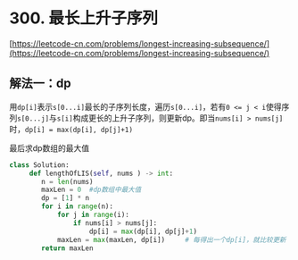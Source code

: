 # 300. 最长上升子序列

[https://leetcode-cn.com/problems/longest-increasing-subsequence/](https://leetcode-cn.com/problems/longest-increasing-subsequence/)

## 解法一：dp

用`dp[i]`表示`s[0...i]`最长的子序列长度，遍历`s[0...i]`，若有`0 <= j < i`使得序列`s[0...j]`与`s[i]`构成更长的上升子序列，则更新dp。即当`nums[i] > nums[j]`时，`dp[i] = max(dp[i], dp[j]+1)`

最后求dp数组的最大值

```python
class Solution:
     def lengthOfLIS(self, nums ) -> int:
        n = len(nums)
        maxLen = 0	#dp数组中最大值
        dp = [1] * n
        for i in range(n):
            for j in range(i):
                if nums[i] > nums[j]:
                    dp[i] = max(dp[i], dp[j]+1)
            maxLen = max(maxLen, dp[i])		# 每得出一个dp[i]，就比较更新
        return maxLen
```

